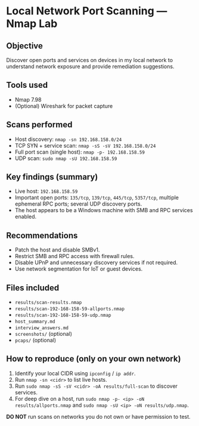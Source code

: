 # Local Network Port Scanning — Nmap Lab

## Objective
Discover open ports and services on devices in my local network to understand network exposure and provide remediation suggestions.

## Tools used
- Nmap 7.98
- (Optional) Wireshark for packet capture

## Scans performed
- Host discovery: `nmap -sn 192.168.158.0/24`
- TCP SYN + service scan: `nmap -sS -sV 192.168.158.0/24`
- Full port scan (single host): `nmap -p- 192.168.158.59`
- UDP scan: `sudo nmap -sU 192.168.158.59`

## Key findings (summary)
- Live host: `192.168.158.59`
- Important open ports: `135/tcp`, `139/tcp`, `445/tcp`, `5357/tcp`, multiple ephemeral RPC ports; several UDP discovery ports.
- The host appears to be a Windows machine with SMB and RPC services enabled.

## Recommendations
- Patch the host and disable SMBv1.
- Restrict SMB and RPC access with firewall rules.
- Disable UPnP and unnecessary discovery services if not required.
- Use network segmentation for IoT or guest devices.

## Files included
- `results/scan-results.nmap`
- `results/scan-192-168-158-59-allports.nmap`
- `results/scan-192-168-158-59-udp.nmap`
- `host_summary.md`
- `interview_answers.md`
- `screenshots/` (optional)
- `pcaps/` (optional)

## How to reproduce (only on your own network)
1. Identify your local CIDR using `ipconfig` / `ip addr`.
2. Run `nmap -sn <cidr>` to list live hosts.
3. Run `sudo nmap -sS -sV <cidr> -oA results/full-scan` to discover services.
4. For deep dive on a host, run `sudo nmap -p- <ip> -oN results/allports.nmap` and `sudo nmap -sU <ip> -oN results/udp.nmap`.

**DO NOT** run scans on networks you do not own or have permission to test.
